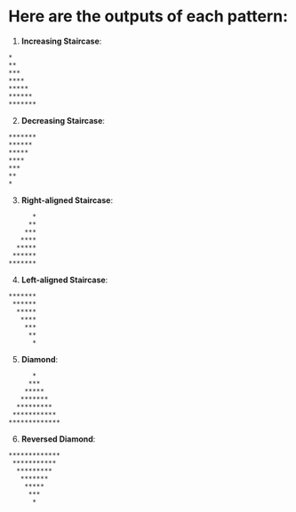 # Here are the outputs of each pattern:

1. **Increasing Staircase**:
```
*
**
***
****
*****
******
*******
```

2. **Decreasing Staircase**:
```
*******
******
*****
****
***
**
*
```

3. **Right-aligned Staircase**:
```
      *
     **
    ***
   ****
  *****
 ******
*******
```

4. **Left-aligned Staircase**:
```
*******
 ******
  *****
   ****
    ***
     **
      *
```

5. **Diamond**:
```
      *
     ***
    *****
   *******
  *********
 ***********
*************
```

6. **Reversed Diamond**:
```
*************
 ***********
  *********
   *******
    *****
     ***
      *
```
